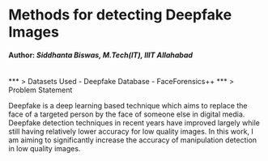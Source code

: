 # Methods for detecting Deepfake Images
#### Author: _Siddhanta Biswas, M.Tech(IT), IIIT Allahabad_
<br>
***
> Datasets Used
- Deepfake Database
- FaceForensics++
***
> Problem Statement

Deepfake is a deep learning based technique which aims to replace the face of a targeted
person by the face of someone else in digital media. Deepfake detection techniques in recent
years have improved largely while still having relatively lower accuracy for low quality
images. In this work, I am aiming to significantly increase the accuracy of manipulation
detection in low quality images.
